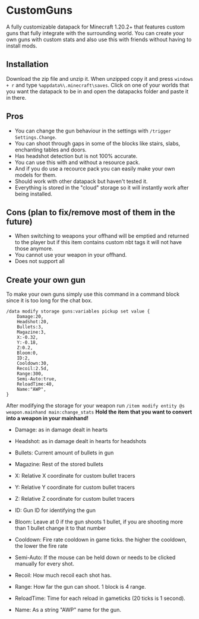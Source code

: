 # CustomGuns
A fully customizable datapack for Minecraft 1.20.2+ that features custom guns that fully integrate with the surrounding world.
You can create your own guns with custom stats and also use this with friends without having to install mods.

## Installation
Download the zip file and unzip it. When unzipped copy it and press `windows + r` and type `%appdata%\.minecraft\saves`. Click on one of
your worlds that you want the datapack to be in and open the datapacks folder and paste it in there.

## Pros
- You can change the gun behaviour in the settings with `/trigger Settings.Change`.
- You can shoot through gaps in some of the blocks like stairs, slabs, enchanting tables and doors.
- Has headshot detection but is not 100% accurate.
- You can use this with and without a resource pack.
- And if you do use a recource pack you can easily make your own models for them.
- Should work with other datapack but haven't tested it.
- Everything is stored in the "cloud" storage so it will instantly work after being installed.

## Cons (plan to fix/remove most of them in the future) 
- When switching to weapons your offhand will be emptied and returned to the player but if this item contains custom nbt tags
  it will not have those anymore.
- You cannot use your weapon in your offhand.
- Does not support all 

## Create your own gun
To make your own guns simply use this command in a command block since it is too long for the chat box.
```
/data modify storage guns:variables pickup set value {
    Damage:20,
    Headshot:20,
    Bullets:3,
    Magazine:3,
    X:-0.32,
    Y:-0.18,
    Z:0.2,
    Bloom:0,
    ID:2,
    Cooldown:30,
    Recoil:2.5d,
    Range:300,
    Semi-Auto:true,
    ReloadTime:40,
    Name:"AWP",
}
```

After modifying the storage for your weapon run
```/item modify entity @s weapon.mainhand main:change_stats```
**Hold the item that you want to convert into a weapon in your mainhand!**

- Damage: as in damage dealt in hearts
- Headshot: as in damage dealt in hearts for headshots
- Bullets: Current amount of bullets in gun
- Magazine: Rest of the stored bullets
  
- X: Relative X coordinate for custom bullet tracers
- Y: Relative Y coordinate for custom bullet tracers
- Z: Relative Z coordinate for custom bullet tracers

- ID: Gun ID for identifying the gun
- Bloom: Leave at 0 if the gun shoots 1 bullet, if you are shooting more than 1 bullet change it to that number
- Cooldown: Fire rate cooldown in game ticks. the higher the cooldown, the lower the fire rate
- Semi-Auto: If the mouse can be held down or needs to be clicked manually for every shot.
- Recoil: How much recoil each shot has.
- Range: How far the gun can shoot. 1 block is 4 range.
- ReloadTime: Time for each reload in gameticks (20 ticks is 1 second).
- Name: As a string "AWP" name for the gun.
